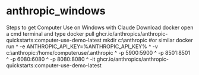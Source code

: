 # anthropic_windows
Steps to get Computer Use on Windows with Claude
Download docker
open a cmd terminal and type
docker pull ghcr.io/anthropics/anthropic-quickstarts:computer-use-demo-latest
mkdir c:\anthropic         #or similar
docker run ^
    -e ANTHROPIC_API_KEY=%ANTHROPIC_API_KEY% ^
    -v c:\anthropic:/home/computeruse/.anthropic ^
    -p 5900:5900 ^
    -p 8501:8501 ^
    -p 6080:6080 ^
    -p 8080:8080 ^
    -it ghcr.io/anthropics/anthropic-quickstarts:computer-use-demo-latest
